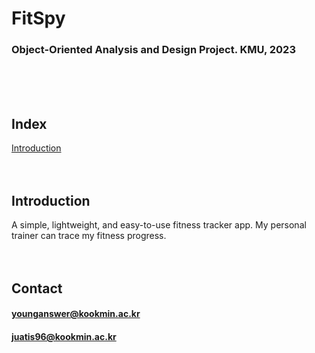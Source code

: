 # FitSpy
### Object-Oriented Analysis and Design Project. KMU, 2023
<br/><br/><br/>

## Index
[Introduction](#introduction)
<br/><br/><br/>

## Introduction
A simple, lightweight, and easy-to-use fitness tracker app. My personal trainer can trace my fitness progress.
<br/><br/><br/>

## Contact
#### younganswer@kookmin.ac.kr
#### juatis96@kookmin.ac.kr